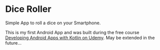 # Dice Roller
Simple App to roll a dice on your Smartphone.

This is my first Android App and was built during the free course [Developing Android Apps with Kotlin on Udemy](https://www.udacity.com/course/ud9012).
May be extended in the future...